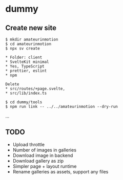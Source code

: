 # dummy

## Create new site

```
$ mkdir amateurinmotion
$ cd amateurinmotion
$ npx sv create
```

```
* Folder: client
* SvelteKit minimal
* Yes, TypeScript
* prettier, eslint
* npm
```

```
Delete
* src/routes/+page.svelte,
* src/lib/index.ts
```

```
$ cd dummy/tools
$ npm run link -- ../../amateurinmotion --dry-run
```

…

## TODO

* Upload throttle
* Number of images in galleries
* Download image in backend
* Download gallery as zip
* Simpler page + layout runtime
* Rename galleries as assets, support any files
